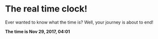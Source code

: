 # The real time clock!

Ever wanted to know what the time is? Well, your journey is about to end!

**The time is Nov 29, 2017, 04:01**